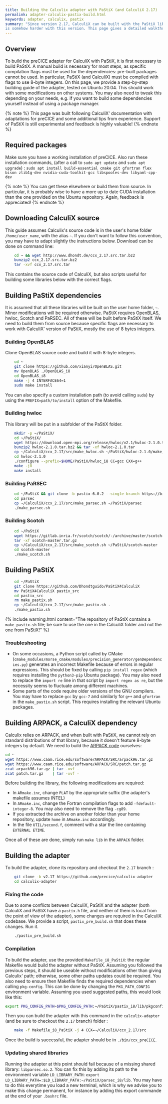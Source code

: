 ```yaml
---
title: Building the Calculix adapter with PaStiX (and CalculiX 2.17)
permalink: adapter-calculix-pastix-build.html
keywords: adapter, calculix, pastix
summary: "Since version 2.17, CalculiX can be built with the PaStiX library to increase performance with CUDA. Building the preCICE adapter
is somehow harder with this version. This page gives a detailed walkthrough to build the modified adapter."
---
```


## Overview

To build the preCICE adapter for CalculiX with PaStiX, it is first necessary to build PaStiX. A manual build is necessary for most steps, as specific compilation flags must be used for the dependencies: pre-built packages cannot be used. In particular, PaStiX (and CalculiX) must be compiled with flags to use 8-byte integers. On this page, we provide a step-by-step building guide of the adapter, tested on Ubuntu 20.04.
This should work with some modifications on other systems. You may also need to tweak this depending on your needs, e.g. if you want to build some dependencies yourself instead of using a package manager.

{% note %}
This page was built following CalculiX' documentation with adaptations for preCICE and some additional tips from experience. Support of PaStiX is still experimental and feedback is highly valuable!
{% endnote %}

## Required packages

Make sure you have a working installation of preCICE. Also run these installation commands, (after a call to `sudo apt update` and `sudo apt upgrade`) :
`sudo apt install build-essential cmake git gfortran flex bison zlib1g-dev nvidia-cuda-toolkit-gcc libspooles-dev libyaml-cpp-dev`

{% note %}
You can get these elsewhere or build them from source. In particular, it is probably wise to have a more up to date CUDA installation than the one provided on the Ubuntu repository. Again, feedback is appreciated!
{% endnote %}

## Downloading CalculiX source

This guide assumes Calculix's source code is in the user's home folder `/home/user_name`, with the alias `~`. If you don't want to follow this convention, you may have to adapt slightly the instructions below. Download can be done on command line:

```bash
    cd ~ && wget http://www.dhondt.de/ccx_2.17.src.tar.bz2
    bunzip2 ccx_2.17.src.tar.bz2
    tar -xvf ccx_2.17.src.tar

```

This contains the source code of CalculiX, but also scripts useful for building some libraries below with the correct flags.

## Building PaStiX dependencies

It is assumed that all these libraries will be built on the user home folder, `~`. Minor modifications will be required otherwise.
PaStiX requires OpenBLAS, hwloc, Scotch and PaRSEC. All of these will be built before PaStiX itself. We need to build them from source because specific flags are necessary to work with CalculiX' version of PaStiX, mostly the use of 8 bytes integers.

### Building OpenBLAS

Clone OpenBLAS source code and build it with 8-byte integers.

```bash
    cd ~ 
    git clone https://github.com/xianyi/OpenBLAS.git 
    mv OpenBLAS ./OpenBLAS_i8
    cd OpenBLAS_i8 
    make -j 4 INTERFACE64=1 
    sudo make install

```

You can also specify a custom installation path (to avoid calling `sudo`) by using the `PREFIX=path/to/install` option of the Makefile.

### Building hwloc

This library will be put in a subfolder of the PaStiX folder.

```bash
    mkdir -p ~/PaStiX/ 
    cd ~/PaStiX/ 
    wget https://download.open-mpi.org/release/hwloc/v2.1/hwloc-2.1.0.tar.bz2
    bunzip2 hwloc-2.1.0.tar.bz2 && tar -xf hwloc-2.1.0.tar
    cp ~/CalculiX/ccx_2.17/src/make_hwloc.sh ~/PaStiX/hwloc-2.1.0/make_hwloc.sh
    cd hwloc-2.1.0
    ./configure --prefix=$HOME/PaStiX/hwloc_i8 CC=gcc CXX=g++
    make -j8
    make install

```

### Building PaRSEC

```bash
    cd ~/PaStiX && git clone -b pastix-6.0.2 --single-branch https://bitbucket.org/mfaverge/parsec.git
    cd parsec
    cp ~/CalculiX/ccx_2.17/src/make_parsec.sh ~/PaStiX/parsec
    ./make_parsec.sh

```

### Building Scotch

```bash
    cd ~/PaStiX
    wget https://gitlab.inria.fr/scotch/scotch/-/archive/master/scotch-master.tar.gz
    tar -xf scotch-master.tar.gz
    cp ~/CalculiX/ccx_2.17/src/make_scotch.sh ~/PaStiX/scotch-master
    cd scotch-master
    ./make_scotch.sh

```

## Building PaStiX

```bash
    cd ~/PaStiX
    git clone https://github.com/Dhondtguido/PaStiX4CalculiX 
    mv PaStiX4CalculiX pastix_src
    cd pastix_src
    rm make_pastix.sh
    cp ~/CalculiX/ccx_2.17/src/make_pastix.sh .
    ./make_pastix.sh

```

{% include warning.html content="The repository of PaStiX contains a `make_pastix.sh` file; be sure to use the one in the CalculiX folder and not the one from PaStiX!" %}

### Troubleshooting

- On some occasions, a Python script called by CMake (`cmake_modules/morse_cmake/modules/precision_generator/genDependencies.py`) generates an incorrect Makefile because of errors in regular expressions. This should be fixed by calling `pip install regex` (which requires installing the `python3-pip` Ubuntu package). You may also need to replace the `import re` line in that script by `import regex as re`, but the necessity seems to fluctuate among different machines.
- Some parts of the code require older versions of the GNU compilers. You may have to replace `gcc` by `gcc-7` and similarly for `g++` and `gfortran` in the `make_pastix.sh` script. This requires installing the relevant Ubuntu packages.

## Building ARPACK, a CalculiX dependency

Calculix relies on ARPACK, and when built with PaStiX, we cannot rely on standard distributions of that library, because it doesn't feature 8-byte integers by default. We need to build the [ARPACK code](https://www.caam.rice.edu/software/ARPACK/) ourselves:

```bash
cd ~
wget https://www.caam.rice.edu/software/ARPACK/SRC/arpack96.tar.gz
wget https://www.caam.rice.edu/software/ARPACK/SRC/patch.tar.gz
zcat arpack96.tar.gz | tar -xvf -
zcat patch.tar.gz    | tar -xvf -

```

Before building the library, the following modifications are required:

- In `ARmake.inc`, change `PLAT` by the appropriate suffix (the adapter's makefile assumes INTEL)
- In `ARmake.inc`, change the Fortran compilation flags to add `-fdefault-integer-8`. You may also need to remove the flag `-cg89`.
- If you extracted the archive on another folder than your home repository, update `home` in `ARmake.inc` accordingly.
- In the file `UTIL/second.f`, comment with a star the line containing `EXTERNAL ETIME`.

Once all of these are done, simply run `make lib` in the `ARPACK` folder.

## Building the adapter

To build the adapter, clone its repository and checkout the `2.17` branch :

```bash
    git clone -b v2.17 https://github.com/precice/calculix-adapter
    cd calculix-adapter
```

### Fixing the code

Due to some conflicts between CalculiX, PaStiX and the adapter (both CalculiX and PaStiX have a `pastix.h` file, and neither of them is local from the point of view of the adapter), some changes are required in the CalculiX codebase. We provide a script, `pastix_pre_build.sh` that does these changes. Run it.

```bash
    ./pastix_pre_build.sh
```

### Compilation

To build the adapter, use the provided `Makefile_i8_PaStiX`: the regular Makefile would build the adapter without PaStiX. Assuming you followed the previous steps, it should be useable without modifications other than giving Calculix' path; otherwise, some other paths updates could be required. You also need to ensure then Makefile finds the required dependencies when calling `pkg-config`. This can be done by changing the `PKG_PATH_CONFIG` environment variable. Assuming you used suggested paths, this would look like this:

```bash
export PKG_CONFIG_PATH=$PKG_CONFIG_PATH:~/PaStiX/pastix_i8/lib/pkgconfig/:~/PaStiX/hwloc_i8/lib/pkgconfig/:~/PaStiX/parsec_i8/lib/pkgconfig/
```

Then you can build the adapter with this command in the `calculix-adapter` (and be sure to checkout the `2.17` branch) folder :

```bash
    make -f Makefile_i8_PaStiX -j 4 CCX=~/CalculiX/ccx_2.17/src
```

Once the build is successful, the adapter should be in `./bin/ccx_preCICE`.

### Updating shared libraries

Running the adapter at this point should fail because of a missing shared library: `libparsec.so.2`. You can fix this by adding its path to the environment variable `LD_LIBRARY_PATH`: `export LD_LIBRARY_PATH=:$LD_LIBRARY_PATH:~/PaStiX/parsec_i8/lib`. You may have to do this everytime you load a new terminal, which is why we advise you to make this change permanent, for instance by adding this export commande at the end of your `.bashrc` file.
